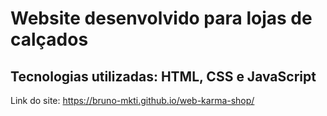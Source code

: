 # Website desenvolvido para lojas de calçados
## Tecnologias utilizadas: HTML, CSS e JavaScript
Link do site: https://bruno-mkti.github.io/web-karma-shop/

